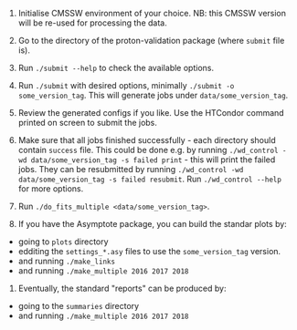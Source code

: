 1) Initialise CMSSW environment of your choice. NB: this CMSSW version will be re-used for processing the data.

1) Go to the directory of the proton-validation package (where `submit` file is).

1) Run `./submit --help` to check the available options.

1) Run `./submit` with desired options, minimally `./submit -o some_version_tag`. This will generate jobs under `data/some_version_tag`.

1) Review the generated configs if you like. Use the HTCondor command printed on screen to submit the jobs.

1) Make sure that all jobs finished successfully - each directory should contain `success` file. This could be done e.g. by running
`./wd_control -wd data/some_version_tag -s failed print` - this will print the failed jobs. They can be resubmitted by running
`./wd_control -wd data/some_version_tag -s failed resubmit`. Run `./wd_control --help` for more options.

1) Run `./do_fits_multiple <data/some_version_tag>`.

1) If you have the Asymptote package, you can build the standar plots by:
  * going to `plots` directory
  * edditing the `settings_*.asy` files to use the `some_version_tag` version.
  * and running `./make_links`
  * and running `./make_multiple 2016 2017 2018`

1) Eventually, the standard "reports" can be produced by:
  * going to the `summaries` directory
  * and running `./make_multiple 2016 2017 2018`
